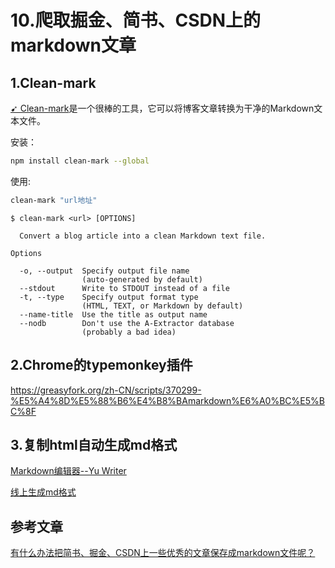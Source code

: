 # 10.爬取掘金、简书、CSDN上的markdown文章

## 1.Clean-mark

[➹ Clean-mark](https://github.com/croqaz/clean-mark)是一个很棒的工具，它可以将博客文章转换为干净的Markdown文本文件。

安装： 

```sh
npm install clean-mark --global
```

使用:

```sh
clean-mark "url地址"
```

```
$ clean-mark <url> [OPTIONS]

  Convert a blog article into a clean Markdown text file.

Options

  -o, --output  Specify output file name
                (auto-generated by default)
  --stdout      Write to STDOUT instead of a file
  -t, --type    Specify output format type
                (HTML, TEXT, or Markdown by default)
  --name-title  Use the title as output name
  --nodb        Don't use the A-Extractor database
                (probably a bad idea)

```

## 2.Chrome的typemonkey插件

https://greasyfork.org/zh-CN/scripts/370299-%E5%A4%8D%E5%88%B6%E4%B8%BAmarkdown%E6%A0%BC%E5%BC%8F

## 3.复制html自动生成md格式

[Markdown编辑器--Yu Writer](https://ivarptr.github.io/yu-writer.site/)

[线上生成md格式](https://phodal.github.io/2md/)


## 参考文章

[有什么办法把简书、掘金、CSDN上一些优秀的文章保存成markdown文件呢？](https://www.zhihu.com/question/269930403)